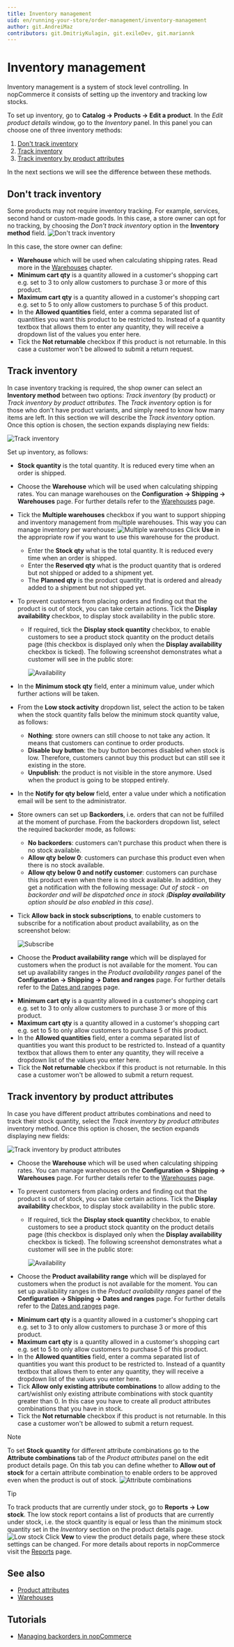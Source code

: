 ```yaml
---
title: Inventory management
uid: en/running-your-store/order-management/inventory-management
author: git.AndreiMaz
contributors: git.DmitriyKulagin, git.exileDev, git.mariannk
---
```


# Inventory management

Inventory management is a system of stock level controlling. In nopCommerce it consists of setting up the inventory and tracking low stocks.

To set up inventory, go to **Catalog → Products → Edit a product**. In the *Edit product details* window, go to the *Inventory* panel. In this panel you can choose one of three inventory methods:
1. [Don't track inventory](#dont-track-inventory)
1. [Track inventory](#track-inventory)
1. [Track inventory by product attributes](#track-inventory-by-product-attributes)

In the next sections we will see the difference between these methods.

## Don't track inventory
Some products may not require inventory tracking. For example, services, second hand or custom-made goods. In this case, a store owner can opt for no tracking, by choosing the *Don't track inventory* option in the **Inventory method** field. ![Don't track inventory](_static/inventory-management/inventory.png)

In this case, the store owner can define:
- **Warehouse** which will be used when calculating shipping rates. Read more in the [Warehouses](xref:en/getting-started/configure-shipping/advanced-configuration/warehouses) chapter.
- **Minimum cart qty** is a quantity allowed in a customer's shopping cart e.g. set to 3 to only allow customers to purchase 3 or more of this product.
- **Maximum cart qty** is a quantity allowed in a customer's shopping cart e.g. set to 5 to only allow customers to purchase 5 of this product.
- In the **Allowed quantities** field, enter a comma separated list of quantities you want this product to be restricted to. Instead of a quantity textbox that allows them to enter any quantity, they will receive a dropdown list of the values you enter here.
- Tick the **Not returnable** checkbox if this product is not returnable. In this case a customer won't be allowed to submit a return request.

## Track inventory
In case inventory tracking is required, the shop owner can select an **Inventory method** between two options: *Track inventory* (by product) or *Track inventory by product attributes*. The *Track inventory* option is for those who don't have product variants, and simply need to know how many items are left. In this section we will describe the *Track inventory* option. Once this option is chosen, the section expands displaying new fields:

![Track inventory](_static/inventory-management/track-inventory.jpg)

Set up inventory, as follows:
* **Stock quantity** is the total quantity. It is reduced every time when an order is shipped.
* Choose the **Warehouse** which will be used when calculating shipping rates. You can manage warehouses on the **Configuration → Shipping → Warehouses** page. For further details refer to the [Warehouses](xref:en/getting-started/configure-shipping/advanced-configuration/warehouses) page.
* Tick the **Multiple warehouses** checkbox if you want to support shipping and inventory management from multiple warehouses. This way you can manage inventory per warehouse: ![Multiple warehouses](_static/inventory-management/multiple-warehouses.jpg) Click **Use** in the appropriate row if you want to use this warehouse for the product.
    * Enter the **Stock qty** what is the total quantity. It is reduced every time when an order is shipped.
    * Enter the **Reserved qty** what is the product quantity that is ordered but not shipped or added to a shipment yet.
    * The **Planned qty** is the product quantity that is ordered and already added to a shipment but not shipped yet.

* To prevent customers from placing orders and finding out that the product is out of stock, you can take certain actions. Tick the **Display availability** checkbox, to display stock availability in the public store.
  * If required, tick the **Display stock quantity** checkbox, to enable customers to see a product stock quantity on the product details page (this checkbox is displayed only when the **Display availability** checkbox is ticked). The following screenshot demonstrates what a customer will see in the public store:

      ![Availability](_static/inventory-management/stock-quantity.png)

* In the **Minimum stock qty** field, enter a minimum value, under which further actions will be taken.
* From the **Low stock activity** dropdown list, select the action to be taken when the stock quantity falls below the minimum stock quantity value, as follows:
  * **Nothing**: store owners can still choose to not take any action. It means that customers can continue to order products.
  * **Disable buy button**: the buy button becomes disabled when stock is low. Therefore, customers cannot buy this product but can still see it existing in the store.
  * **Unpublish**: the product is not visible in the store anymore. Used when the product is going to be stopped entirely.

* In the **Notify for qty below** field, enter a value under which a notification email will be sent to the administrator.
* Store owners can set up **Backorders**, i.e. orders that can not be fulfilled at the moment of purchase. From the backorders dropdown list, select the required backorder mode, as follows:
  * **No backorders**: customers can't purchase this product when there is no stock available.
  * **Allow qty below 0**: customers can purchase this product even when there is no stock available.
  * **Allow qty below 0 and notify customer**: customers can purchase this product even when there is no stock available. In addition, they get a notification with the following message: *Out of stock - on backorder and will be dispatched once in stock (**Display availability** option should be also enabled in this case)*.

* Tick **Allow back in stock subscriptions**, to enable customers to subscribe for a notification about product availability, as on the screenshot below:

  ![Subscribe](_static/inventory-management/stock-subscription.png)

* Choose the **Product availability range** which will be displayed for customers when the product is not available for the moment. You can set up availability ranges in the *Product availability ranges* panel of the **Configuration → Shipping → Dates and ranges** page. For further details refer to the [Dates and ranges](xref:en/getting-started/configure-shipping/advanced-configuration/dates-and-ranges) page.
- **Minimum cart qty** is a quantity allowed in a customer's shopping cart e.g. set to 3 to only allow customers to purchase 3 or more of this product.
- **Maximum cart qty** is a quantity allowed in a customer's shopping cart e.g. set to 5 to only allow customers to purchase 5 of this product.
- In the **Allowed quantities** field, enter a comma separated list of quantities you want this product to be restricted to. Instead of a quantity textbox that allows them to enter any quantity, they will receive a dropdown list of the values you enter here.
- Tick the **Not returnable** checkbox if this product is not returnable. In this case a customer won't be allowed to submit a return request.


## Track inventory by product attributes
In case you have different product attributes combinations and need to track their stock quantity, select the *Track inventory by product attributes* inventory method. Once this option is chosen, the section expands displaying new fields:

![Track inventory by product attributes](_static/inventory-management/track-inventory-attributes.jpg)

* Choose the **Warehouse** which will be used when calculating shipping rates. You can manage warehouses on the **Configuration → Shipping → Warehouses** page. For further details refer to the [Warehouses](xref:en/getting-started/configure-shipping/advanced-configuration/warehouses) page.
* To prevent customers from placing orders and finding out that the product is out of stock, you can take certain actions. Tick the **Display availability** checkbox, to display stock availability in the public store.
  * If required, tick the **Display stock quantity** checkbox, to enable customers to see a product stock quantity on the product details page (this checkbox is displayed only when the **Display availability** checkbox is ticked). The following screenshot demonstrates what a customer will see in the public store:

    ![Availability](_static/inventory-management/stock-quantity.png)

* Choose the **Product availability range** which will be displayed for customers when the product is not available for the moment. You can set up availability ranges in the *Product availability ranges* panel of the **Configuration → Shipping → Dates and ranges** page. For further details refer to the [Dates and ranges](xref:en/getting-started/configure-shipping/advanced-configuration/dates-and-ranges) page.
- **Minimum cart qty** is a quantity allowed in a customer's shopping cart e.g. set to 3 to only allow customers to purchase 3 or more of this product.
- **Maximum cart qty** is a quantity allowed in a customer's shopping cart e.g. set to 5 to only allow customers to purchase 5 of this product.
- In the **Allowed quantities** field, enter a comma separated list of quantities you want this product to be restricted to. Instead of a quantity textbox that allows them to enter any quantity, they will receive a dropdown list of the values you enter here.
- Tick **Allow only existing attribute combinations** to allow adding to the cart/wishlist only existing attribute combinations with stock quantity greater than 0. In this case you have to create all product attributes combinations that you have in stock.
- Tick the **Not returnable** checkbox if this product is not returnable. In this case a customer won't be allowed to submit a return request.

> [!NOTE]
> 
> To set **Stock quantity** for different attribute combinations go to the **Attribute combinations** tab of the *Product attributes* panel on the edit product details page. On this tab you can define whether to **Allow out of stock** for a certain attribute combination to enable orders to be approved even when the product is out of stock. ![Attribute combinations](_static/inventory-management/atribute-combinations.jpg)

> [!TIP]
> 
> To track products that are currently under stock, go to **Reports → Low stock**. The low stock report contains a list of products that are currently under stock, i.e. the stock quantity is equal or less than the minimum stock quantity set in the *Inventory* section on the product details page. ![Low stock](_static/inventory-management/low-stock.png) Click **Vew** to view the product details page, where these stock settings can be changed. For more details about reports in nopCommerce visit the [Reports](xref:en/running-your-store/reports) page.

## See also

* [Product attributes](xref:en/running-your-store/catalog/products/product-attributes)
* [Warehouses](xref:en/getting-started/configure-shipping/advanced-configuration/warehouses)

## Tutorials

* [Managing backorders in nopCommerce](https://www.youtube.com/watch?v=CMhQ39clCKM)
